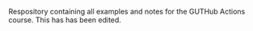 Respository containing all examples and notes for the GUTHub Actions course. This has has been edited.  

